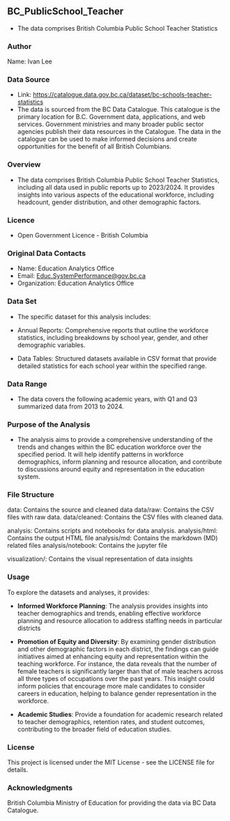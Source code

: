 ## BC_PublicSchool_Teacher

* The data comprises British Columbia Public School Teacher Statistics

### Author
Name: Ivan Lee


### Data Source
* Link: https://catalogue.data.gov.bc.ca/dataset/bc-schools-teacher-statistics
* The data is sourced from the BC Data Catalogue. This catalogue is the primary location for B.C. Government data, applications, and web services. Government ministries and many broader public sector agencies publish their data resources in the Catalogue. The data in the catalogue can be used to make informed decisions and create opportunities for the benefit of all British Columbians.
  
### Overview
* The data comprises British Columbia Public School Teacher Statistics, including all data used in public reports up to 2023/2024. It provides insights into various aspects of the educational workforce, including headcount, gender distribution, and other demographic factors.

### Licence
* Open Government Licence - British Columbia

### Original Data Contacts
* Name: Education Analytics Office
* Email: Educ.SystemPerformance@gov.bc.ca
* Organization: Education Analytics Office

### Data Set
* The specific dataset for this analysis includes:

* Annual Reports: Comprehensive reports that outline the workforce statistics, including breakdowns by school year, gender, and other demographic variables.
* Data Tables: Structured datasets available in CSV format that provide detailed statistics for each school year within the specified range.

### Data Range
* The data covers the following academic years, with Q1 and Q3 summarized data from 2013 to 2024.

### Purpose of the Analysis
* The analysis aims to provide a comprehensive understanding of the trends and changes within the BC education workforce over the specified period. It will help identify patterns in workforce demographics, inform planning and resource allocation, and contribute to discussions around equity and representation in the education system.

### File Structure

data: Contains the source and cleaned data
data/raw: Contains the CSV files with raw data.
data/cleaned: Contains the CSV files with cleaned data.


analysis: Contains scripts and notebooks for data analysis. 
analysis/html: Contains the output HTML file
analysis/md: Contains the markdown (MD) related files
analysis/notebook: Contains the jupyter file

visualization/: Contains the visual representation of data insights


### Usage
To explore the datasets and analyses, it provides: 

* __Informed Workforce Planning__: The analysis provides insights into teacher demographics and trends, enabling effective workforce planning and resource allocation to address staffing needs in particular districts 

* __Promotion of Equity and Diversity__: By examining gender distribution and other demographic factors in each district, the findings can guide initiatives aimed at enhancing equity and representation within the teaching workforce. For instance, the data reveals that the number of female teachers is significantly larger than that of male teachers across all three types of occupations over the past years. This insight could inform policies that encourage more male candidates to consider careers in education, helping to balance gender representation in the workforce.

* __Academic Studies__: Provide a foundation for academic research related to teacher demographics, retention rates, and student outcomes, contributing to the broader field of education studies.

### License
This project is licensed under the MIT License - see the LICENSE file for details.

### Acknowledgments
British Columbia Ministry of Education for providing the data via BC Data Catalogue.



